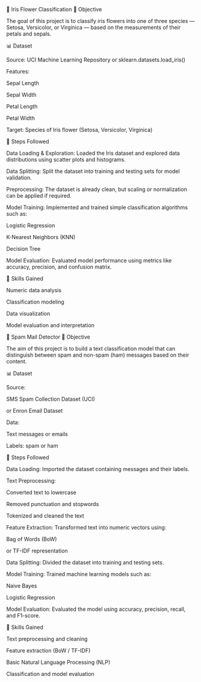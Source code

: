 🌸 Iris Flower Classification
📘 Objective

The goal of this project is to classify iris flowers into one of three species — Setosa, Versicolor, or Virginica — based on the measurements of their petals and sepals.

📊 Dataset

Source: UCI Machine Learning Repository
 or sklearn.datasets.load_iris()

Features:

Sepal Length

Sepal Width

Petal Length

Petal Width

Target: Species of Iris flower (Setosa, Versicolor, Virginica)

🚀 Steps Followed

Data Loading & Exploration:
Loaded the Iris dataset and explored data distributions using scatter plots and histograms.

Data Splitting:
Split the dataset into training and testing sets for model validation.

Preprocessing:
The dataset is already clean, but scaling or normalization can be applied if required.

Model Training:
Implemented and trained simple classification algorithms such as:

Logistic Regression

K-Nearest Neighbors (KNN)

Decision Tree

Model Evaluation:
Evaluated model performance using metrics like accuracy, precision, and confusion matrix.

🧠 Skills Gained

Numeric data analysis

Classification modeling

Data visualization

Model evaluation and interpretation

📧 Spam Mail Detector
📘 Objective

The aim of this project is to build a text classification model that can distinguish between spam and non-spam (ham) messages based on their content.

📊 Dataset

Source:

SMS Spam Collection Dataset (UCI)

or Enron Email Dataset

Data:

Text messages or emails

Labels: spam or ham

🚀 Steps Followed

Data Loading:
Imported the dataset containing messages and their labels.

Text Preprocessing:

Converted text to lowercase

Removed punctuation and stopwords

Tokenized and cleaned the text

Feature Extraction:
Transformed text into numeric vectors using:

Bag of Words (BoW)

or TF-IDF representation

Data Splitting:
Divided the dataset into training and testing sets.

Model Training:
Trained machine learning models such as:

Naive Bayes

Logistic Regression

Model Evaluation:
Evaluated the model using accuracy, precision, recall, and F1-score.

🧠 Skills Gained

Text preprocessing and cleaning

Feature extraction (BoW / TF-IDF)

Basic Natural Language Processing (NLP)

Classification and model evaluation
